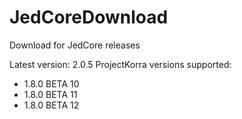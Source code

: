 # JedCoreDownload
Download for JedCore releases

Latest version: 2.0.5
ProjectKorra versions supported:
- 1.8.0 BETA 10
- 1.8.0 BETA 11
- 1.8.0 BETA 12
